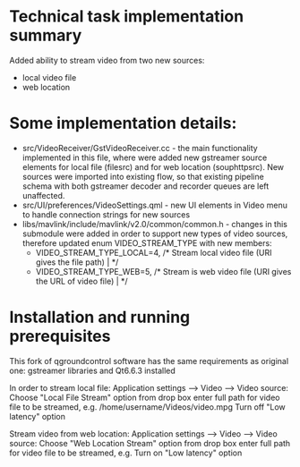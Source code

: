 # Technical task implementation summary

Added ability to stream video from two new sources:
* local video file
* web location

# Some implementation details:
* src/VideoReceiver/GstVideoReceiver.cc - the main functionality implemented in this file, where were added new gstreamer source elements for local file (filesrc) and for web location (souphttpsrc). New sources were imported into existing flow, so that existing pipeline schema with both gstreamer decoder and recorder queues are left unaffected.
* src/UI/preferences/VideoSettings.qml - new UI elements in Video menu to handle connection strings for new sources
* libs/mavlink/include/mavlink/v2.0/common/common.h - changes in this submodule were added in order to support new types of video sources, therefore updated enum VIDEO_STREAM_TYPE with new members:
  * VIDEO_STREAM_TYPE_LOCAL=4, /* Stream local video file (URI gives the file path) | */
  * VIDEO_STREAM_TYPE_WEB=5, /* Stream is web video file (URI gives the URL of video file) | */

# Installation and running prerequisites
This fork of qgroundcontrol software has the same requirements as original one:
gstreamer libraries and Qt6.6.3 installed
 

In order to stream local file:
Application settings --> Video --> Video source: Choose "Local File Stream" option from drop box
enter full path for video file to be streamed, e.g. /home/username/Videos/video.mpg
Turn off "Low latency" option


Stream video from web location:
Application settings --> Video --> Video source: Choose "Web Location Stream" option from drop box
enter full path for video file to be streamed, e.g. 
Turn on "Low latency" option
